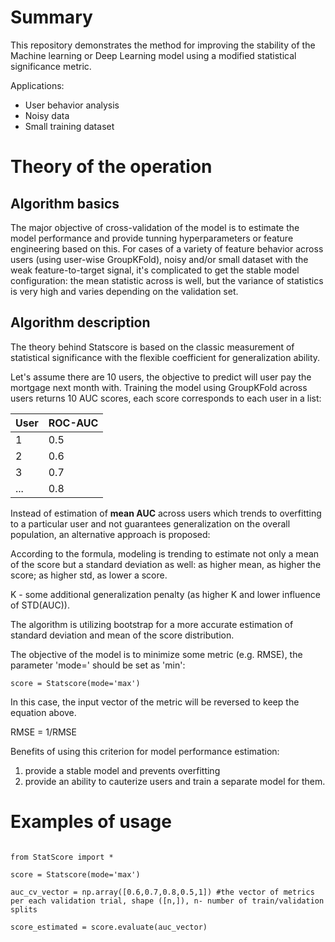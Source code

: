 # Summary

This repository demonstrates the method for improving the stability of the Machine learning or Deep Learning model using a modified statistical significance metric.

Applications:

* User behavior analysis
* Noisy data
* Small training dataset

# Theory of the operation

## Algorithm basics

The major objective of cross-validation of the model is to estimate the model performance and provide tunning hyperparameters or feature engineering based on this.
For cases of a variety of feature behavior across users (using user-wise GroupKFold), noisy and/or small dataset with the weak feature-to-target signal, it's complicated to get the stable model configuration: the mean statistic across is well, but the variance of statistics is very high and varies depending on the validation set.

## Algorithm description

The theory behind Statscore is based on the classic measurement of statistical significance with the flexible coefficient for generalization ability.

Let's assume there are 10 users, the objective to predict will user pay the mortgage next month with. 
Training the model using GroupKFold across users returns 10 AUC scores, each score corresponds to each user in a list:

| User             | ROC-AUC             |
| --------------------- | ------------------- |
| 1     | 0.5    |
| 2    | 0.6  |
| 3  | 0.7  |
| ...           | 0.8               | 

Instead of estimation of **mean AUC** across users which trends to overfitting to a particular user and not guarantees generalization on the overall population, an alternative approach is proposed:


According to the formula, modeling is trending to estimate not only a mean of the score but a standard deviation as well: as higher mean, as higher the score; as higher std, as lower a score.

K - some additional generalization penalty (as higher K and lower influence of STD(AUC)).

The algorithm is utilizing bootstrap for a more accurate estimation of standard deviation and mean of the score distribution.

The objective of the model is to minimize some metric (e.g. RMSE), the parameter 'mode=' should be set as 'min':


```
score = Statscore(mode='max')

```
In this case, the input vector of the metric will be reversed to keep the equation above.

RMSE = 1/RMSE

Benefits of using this criterion for model performance estimation:
1. provide a stable model and prevents overfitting
2. provide an ability to cauterize users and train a separate model for them.

# Examples of usage

```

from StatScore import *

score = Statscore(mode='max')

auc_cv_vector = np.array([0.6,0.7,0.8,0.5,1]) #the vector of metrics per each validation trial, shape ([n,]), n- number of train/validation splits

score_estimated = score.evaluate(auc_vector)

```

